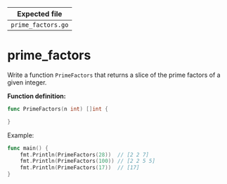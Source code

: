 | Expected file      |
| ------------------ |
| `prime_factors.go` |

# prime_factors

Write a function `PrimeFactors` that returns a slice of the prime factors of a given integer.

**Function definition:**

```go
func PrimeFactors(n int) []int {

}
```

Example:

```go
func main() {
    fmt.Println(PrimeFactors(28))  // [2 2 7]
    fmt.Println(PrimeFactors(100)) // [2 2 5 5]
    fmt.Println(PrimeFactors(17))  // [17]
}
```
